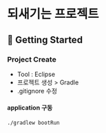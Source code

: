 # 되새기는 프로젝트

## 🚀 Getting Started

### Project Create 
 - Tool : Eclipse 
 - 프로젝트 생성 > Gradle 
 - .gitignore 수정



#### application 구동
```
./gradlew bootRun
```


